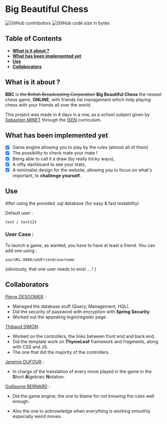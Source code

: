# Big Beautiful Chess

![GitHub contributors](https://img.shields.io/github/contributors/GBernard314/BigBeautifulChess?color=orange) 
![GitHub code size in bytes](https://img.shields.io/github/languages/code-size/GBernard314/BigBeautifulChess?color=blue) 

## Table of Contents

- **[What is it about ?](#What-is-it-about-?)**<br>
- **[What has been implemented yet](#What-as-been-implemented-yet)**<br>
- **[Use](#Use)**<br>
- **[Collaborators](#Collaborators)**<br>

## What is it about ?

**BBC** is ~~the British Broadcasting Corporation~~ **Big Beautiful Chess** the newest chess game, **ONLINE**, with friends list management which help playing chess with your friends all over the world.

This project was made in 4 days in a row, as a school subject given by <a href="https://github.com/sminet">Sebastien MINET</a> through the <a href="https://www.isen.fr/">ISEN</a> curriculum.

## What has been implemented yet

- [x] Game engine allowing you to play by the rules (almost all of them)
- [x] The possibility to check mate your mate !
- [x] Being able to call it a draw (by really tricky ways),
- [x] A nifty dashboard to see your stats,
- [x] A minimalist design for the website, allowing you to focus on what's important, to **challenge yourself**.

## Use

After using the provided .sql database (for easy & fast testability)

Default user : 

```
test / test123
```

### User Case :

To launch a game, as wanted, you have to have at least a friend. You can add one using : 

``` 
yourURL:8080/addFriend/username
```

(obviously, that one user needs to exist ... ! )

## Collaborators

<a href="https://github.com/PDesoomer">Pierre DESOOMER</a> :

- Managed the database stuff (Query, Management, HQL).
- Did the security of password with encryption with **Spring Security**.
- Worked out the appealing login/register page.

<a href="https://github.com/TibRib">Thibaud SIMON</a> :

- Worked on the controllers, the links between front end and back end.
- Did the template work on **ThymeLeaf** framework and fragments, along with CSS and JS.
- The one that did the majority of the controllers.

<a href="https://github.com/Jed13">Jeremie DUFOUR</a> :

- In charge of the translation of every move played in the game in the **S**hort **A**lgebraic **N**otation.

<a href="https://github.com/GBernard314">Guillaume BERNARD</a> :

- Did the game engine, the one to blame for not knowing the rules well enough.

- Also the one to acknowledge when everything is working smoothly especially weird moves.

  




